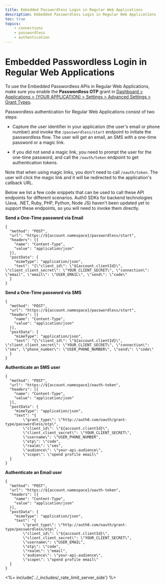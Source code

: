 ```yaml
---
title: Embedded Passwordless Login in Regular Web Applications
description: Embedded Passwordless Login in Regular Web Applications
toc: true
topics:
    - connections
    - passwordless
    - authentication
---
```


# Embedded Passwordless Login in Regular Web Applications

To use the Embedded Passwordless APIs in Regular Web Applications, make sure you enable the **Passwordless OTP** grant in [Dashboard > Applications > (YOUR APPLICATION) > Settings > Advanced Settings > Grant Types](${manage_url}).

Passwordless authentication for Regular Web Applications consist of two steps:

- Capture the user identifier in your application (the user's email or phone number) and invoke the `/passwordless/start` endpoint to initiate the passwordless flow. The user will get an email, an SMS with a one-time password or a magic link.

- If you did not send a magic link, you need to prompt the user for the one-time password, and call the `/oauth/token` endpoint to get authentication tokens.

Note that when using magic links, you don't need to call `/oauth/token`. The user will click the magic link and it will be redirected to the application's callback URL.

Below we list a few code snippets that can be used to call these API endpoints for different scenarios. Auth0 SDKs for backend technologies (Java, .NET, Ruby, PHP, Python, Node JS) haven't been updated yet to support these endpoints, so you will need to invoke them directly.

**Send a One-Time password via Email**

```har
{
  "method": "POST",
  "url": "https://${account.namespace}/passwordless/start",
  "headers": [{
    "name": "Content-Type",
    "value": "application/json"
  }],
  "postData": {
    "mimeType": "application/json",
    "text": "{\"client_id\": \"${account.clientId}\", \"client_client_secret\": \"YOUR_CLIENT_SECRET\", \"connection\": \"email", \"email\": \"USER_EMAIL\", \"send\": \"code\"
  }
}
```

**Send a One-Time password via SMS**

```har
{
  "method": "POST",
  "url": "https://${account.namespace}/passwordless/start",
  "headers": [{
    "name": "Content-Type",
    "value": "application/json"
  }],
  "postData": {
    "mimeType": "application/json",
    "text": "{\"client_id\": \"${account.clientId}\", \"client_client_secret\": \"YOUR_CLIENT_SECRET\", \"connection\": \"sms", \"phone_number\": \"USER_PHONE_NUMBER\", \"send\": \"code\"
  }
}
```


**Authenticate an SMS user**

```har
{
  "method": "POST",
  "url": "https://${account.namespace}/oauth-token",
  "headers": [{
    "name": "Content-Type",
    "value": "application/json"
  }],
  "postData": {
    "mimeType": "application/json",
    "text": "{
        \"grant_type\": \"http://auth0.com/oauth/grant-type/passwordless/otp\", 
        \"client_id\": \"${account.clientId}\", 
        \"client_client_secret\": \"YOUR_CLIENT_SECRET\", 
        \"username\": \"USER_PHONE_NUMBER", 
        \"otp\": \"code", 
        \"realm\": \"sms", 
        \"audience\": \"your-api-audience\", 
        \"scope\": \"opend profile email\"
  }
}
```

**Authenticate an Email user**

```har
{
  "method": "POST",
  "url": "https://${account.namespace}/oauth-token",
  "headers": [{
    "name": "Content-Type",
    "value": "application/json"
  }],
  "postData": {
    "mimeType": "application/json",
    "text": "{
        \"grant_type\": \"http://auth0.com/oauth/grant-type/passwordless/otp\", 
        \"client_id\": \"${account.clientId}\", 
        \"client_client_secret\": \"YOUR_CLIENT_SECRET\", 
        \"username\": \"USER_EMAIL", 
        \"otp\": \"code", 
        \"realm\": \"email", 
        \"audience\": \"your-api-audience\", 
        \"scope\": \"opend profile email\"
  }
}
```

<%= include('../_includes/_rate_limit_server_side') %>
